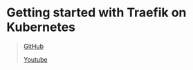 # Getting started with Traefik on Kubernetes

> [GitHub](https://github.com/traefik-workshops/traefik-workshop)
>
> [Youtube](https://www.youtube.com/watch?v=CL5Cxxz-yHo)


